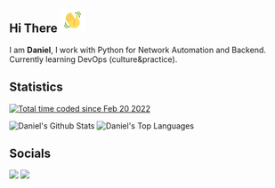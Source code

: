 <h2 align="left">
    Hi There
    <img src="https://github.com/danielcristho/danielcristho/blob/main/wave.gif" 
         alt="Waving hand animated gif"
         height="45"
         width="45" />
</h2>

I am **Daniel**, I work with Python for Network Automation and Backend. Currently learning DevOps (culture&practice). 

## Statistics
<a href="https://wakatime.com/@e7f380cc-1fda-4868-84f9-cd5b516d7cb9"><img src="https://wakatime.com/badge/user/e7f380cc-1fda-4868-84f9-cd5b516d7cb9.svg" alt="Total time coded since Feb 20 2022" /></a>

 <a><img alt="Daniel's Github Stats" src="https://github-readme-stats.vercel.app/api?username=danielcristho&show_icons=true&show_icons=true&count_private=true&theme=react&bg_color=1F222E&title_color=F85D7F&icon_color=F8D866" height="190px"/></a>
  <a><img alt="Daniel's Top Languages" src="https://github-readme-stats.vercel.app/api/top-langs/?username=danielcristho&langs_count=8&layout=compact&theme=react&hide=tex,blade&bg_color=1F222E&title_color=F85D7F&icon_color=F8D866" height="190px"/></a>
  
## Socials

<a href="https://www.linkedin.com/in/daniel-pepuho/" /> <img src="https://img.shields.io/badge/LinkedIn-0077B5?style=for-the-badge&logo=linkedin&logoColor=white&hide_border=true&style=flat" /></a>
<a href="https://dev.to/danielcristho" /> <img src="https://img.shields.io/badge/dev.to-0A0A0A?style=for-the-badge&logo=dev.to&logoColor=white&hide_border=true&style=flat" /></a>
